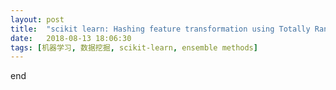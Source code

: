 ```yaml
---
layout: post
title:  "scikit learn: Hashing feature transformation using Totally Random Trees"
date:   2018-08-13 18:06:30
tags: [机器学习, 数据挖掘, scikit-learn, ensemble methods]
---
```




end
